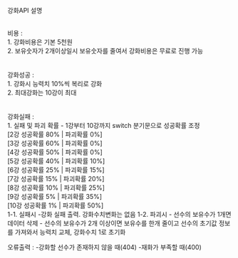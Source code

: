 강화API 설명</br></br>

비용 :</br>
     1. 강화비용은 기본 5천원</br>
     2. 보유숫자가 2개이상일시 보유숫자를 줄여서 강화비용은 무료로 진행 가능</br>
</br> 
</br>
강화성공 :</br>
     1. 강화시 능력치 10%씩 복리로 강화</br>
     2. 최대강화는 10강이 최대</br>
</br>
</br>
강화실패 :</br>
     1. 실패 및 파괴 확률
          - 1강부터 10강까지 switch 분기문으로 성공확률 조정</br>
          [2강 성공확률 80% | 파괴확률 0%]</br>
          [3강 성공확률 60% | 파괴확률 0%]</br>
          [4강 성공확률 50% | 파괴확률 0%]</br>
          [5강 성공확률 40% | 파괴확률 10%]</br>
          [6강 성공확률 25% | 파괴확률 15%]</br>
          [7강 성공확률 15% | 파괴확률 20%]</br>
          [8강 성공확률 10% | 파괴확률 25%]</br>
          [9강 성공확률 5% | 파괴확률 35%]</br>
          [10강 성공확률 1% | 파괴확률 50%]</br>
1-1. 실패시
          -강화 실패 출력. 강화수치변화는 없음
1-2. 파괴시
          - 선수의 보유수가 1개면 데이터 삭제
          - 선수의 보유수가 2개 이상이면 보유수를 한개 줄이고 선수의 초기값 정보를 가져와서 능력치 교체, 강화수치 1로 초기화


오류출력 :
          -강화할 선수가 존재하지 않을 때(404)
          -재화가 부족할 때(400)
